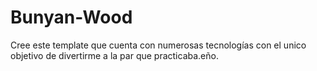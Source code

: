# Bunyan-Wood
Cree este template que cuenta con numerosas tecnologías con el unico objetivo de divertirme a la par que practicaba.eño.

